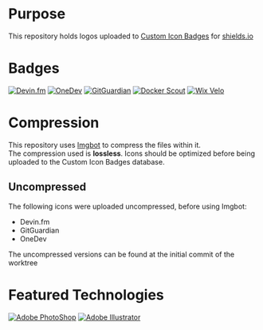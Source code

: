 # Purpose
This repository holds logos uploaded to [Custom Icon Badges](https://custom-icon-badges.demolab.com/) for [shields.io](https://shields.io)

# Badges
[![Devin.fm](https://custom-icon-badges.demolab.com/badge/devin.fm-232632.svg?style=for-the-badge&logo=devin.fm)](https://devin.fm)
[![OneDev](https://custom-icon-badges.demolab.com/badge/OneDev-23232c.svg?style=for-the-badge&logo=onedev&logoColor=white)](https://onedev.io)
[![GitGuardian](https://custom-icon-badges.demolab.com/badge/gitguardian-white.svg?style=for-the-badge&logo=gitguardian&logoColor=081736)](https://gitguardian.com)
[![Docker Scout](https://custom-icon-badges.demolab.com/badge/docker%20scout-376a5f.svg?style=for-the-badge&logo=docker-scout)](https://www.docker.com/products/docker-scout/)
[![Wix Velo](https://custom-icon-badges.demolab.com/badge/velo-by%20wix-black.svg?style=for-the-badge&logo=velo&labelColor=0C6EFC)](https://wix.com)


# Compression
This repository uses [Imgbot](https://imgbot.net/) to compress the files within it.<br>
The compression used is **lossless**. Icons should be optimized before being uploaded to the Custom Icon Badges database.

## Uncompressed
The following icons were uploaded uncompressed, before using Imgbot:
- Devin.fm
- GitGuardian
- OneDev

The uncompressed versions can be found at the initial commit of the worktree

# Featured Technologies
[![Adobe PhotoShop](https://img.shields.io/badge/PhotoShop-31A8FF.svg?style=for-the-badge&logo=adobe-photoshop&logoColor=001e36)](https://photoshop.com)
[![Adobe Illustrator](https://img.shields.io/badge/illustrator-ff9a00.svg?style=for-the-badge&logo=adobe-illustrator&logoColor=001e36)](https://adobe.com/products/illustrator)
